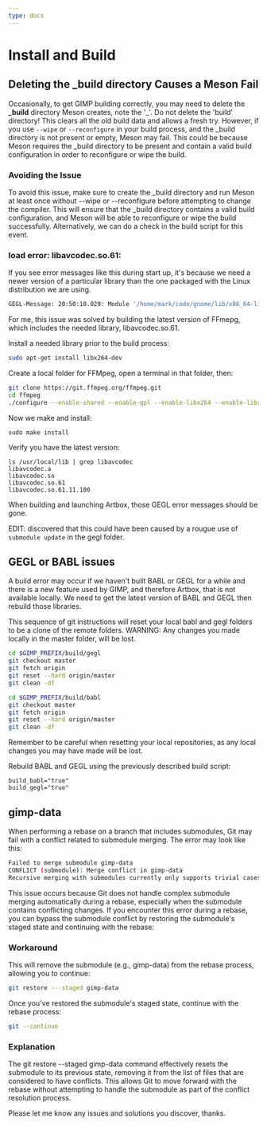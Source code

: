 ```yaml
---
type: docs
---
```


# Install and Build

## Deleting the _build directory Causes a Meson Fail

Occasionally, to get GIMP building correctly, you may need to delete the **_build** directory Meson creates, note the '_'. Do not delete the 'build' directory! This clears all the old build data and allows a fresh try. However, if you use `--wipe` or `--reconfigure` in your build process, and the _build directory is not present or empty, Meson may fail. This could be because Meson requires the _build directory to be present and contain a valid build configuration in order to reconfigure or wipe the build.

### Avoiding the Issue

To avoid this issue, make sure to create the _build directory and run Meson at least once without --wipe or --reconfigure before attempting to change the compiler. This will ensure that the _build directory contains a valid build configuration, and Meson will be able to reconfigure or wipe the build successfully. Alternatively, we can do a check in the build script for this event.

### load error: libavcodec.so.61:

If you see error messages like this during start up, it's because we need a newer version of a particular
library than the one packaged with the Linux distribution we are using.

```bash
GEGL-Message: 20:50:10.029: Module '/home/mark/code/gnome/lib/x86_64-linux-gnu/gegl-0.4/ff-save.so' load error: libavcodec.so.61: cannot open shared object file: No such file or directory
```

For me, this issue was solved by building the latest version of FFmepg, which includes the needed library, libavcodec.so.61.

Install a needed library prior to the build process:
```bash
sudo apt-get install libx264-dev
```

Create a local folder for FFMpeg, open a terminal in that folder, then:

```bash
git clone https://git.ffmpeg.org/ffmpeg.git
cd ffmpeg
./configure --enable-shared --enable-gpl --enable-libx264 --enable-libx265  --disable-x86asm --disable-libopus
```

Now we make and install:
```
sudo make install
```

Verify you have the latest version:
```
ls /usr/local/lib | grep libavcodec
libavcodec.a
libavcodec.so
libavcodec.so.61
libavcodec.so.61.11.100
```

When building and launching Artbox, those GEGL error messages should be gone.

EDIT: discovered that this could have been caused by a rougue use of `submodule update` in
the gegl folder.

## GEGL or BABL issues

A build error may occur if we haven't built BABL or GEGL for a while and there is a new feature used by GIMP, and therefore Artbox, that is not available locally.  We need to get the latest version of BABL and GEGL then rebuild those libraries.

This sequence of git instructions will reset your local babl and gegl folders to be a clone of the remote folders. WARNING: Any changes you made locally in the master folder, will be lost.

```Bash
cd $GIMP_PREFIX/build/gegl
git checkout master
git fetch origin
git reset --hard origin/master
git clean -df

cd $GIMP_PREFIX/build/babl
git checkout master
git fetch origin
git reset --hard origin/master
git clean -df
```

Remember to be careful when resetting your local repositories, as any local changes you may have made will be lost.

Rebuild BABL and GEGL using the previously described build script:

```shell
build_babl="true"
build_gegl="true"
````

## gimp-data

When performing a rebase on a branch that includes submodules, Git may fail with a conflict related to submodule merging. The error may look like this:

```sh
Failed to merge submodule gimp-data
CONFLICT (submodule): Merge conflict in gimp-data
Recursive merging with submodules currently only supports trivial cases.
```

This issue occurs because Git does not handle complex submodule merging automatically during a rebase, especially when the submodule contains conflicting changes. If you encounter this error during a rebase, you can bypass the submodule conflict by restoring the submodule's staged state and continuing with the rebase:

### Workaround

This will remove the submodule (e.g., gimp-data) from the rebase process, allowing you to continue:

```sh
git restore ---staged gimp-data
```

Once you've restored the submodule's staged state, continue with the rebase process:

```sh
git --continue
```

### Explanation

The git restore --staged gimp-data command effectively resets the submodule to its previous state, removing it from the list of files that are considered to have conflicts. This allows Git to move forward with the rebase without attempting to handle the submodule as part of the conflict resolution process.

Please let me know any issues and solutions you discover, thanks.